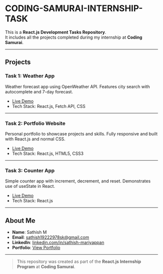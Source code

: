 # CODING-SAMURAI-INTERNSHIP-TASK

This is a **React.js Development Tasks Repository**.  
It includes all the projects completed during my internship at **Coding Samurai**.

---
 
## Projects

### Task 1: Weather App

Weather forecast app using OpenWeather API. Features city search with autocomplete and 7-day forecast.

- [Live Demo](https://coding-samurai-internship-task-yx23.vercel.app/)
- Tech Stack: React.js, Fetch API, CSS

---

### Task 2: Portfolio Website

Personal portfolio to showcase projects and skills. Fully responsive and built with React.js and normal CSS.

- [Live Demo](https://coding-samurai-internship-task-1paw.vercel.app/)
- Tech Stack: React.js, HTML5, CSS3

---

### Task 3: Counter App

Simple counter app with increment, decrement, and reset. Demonstrates use of useState in React.

- [Live Demo](https://coding-samurai-internship-task-v93f.vercel.app/)
- Tech Stack: React.js

---

## About Me

- **Name**: Sathish M  
- **Email**: [sathish19222978sk@gmail.com](mailto:sathish19222978sk@gmail.com)  
- **LinkedIn**: [linkedin.com/in/sathish-mariyappan](https://www.linkedin.com/in/sathish-mariyappan)  
- **Portfolio**: [View Portfolio](https://coding-samurai-internship-task-1paw.vercel.app/)

---

> This repository was created as part of the **React.js Internship Program** at **Coding Samurai**.

